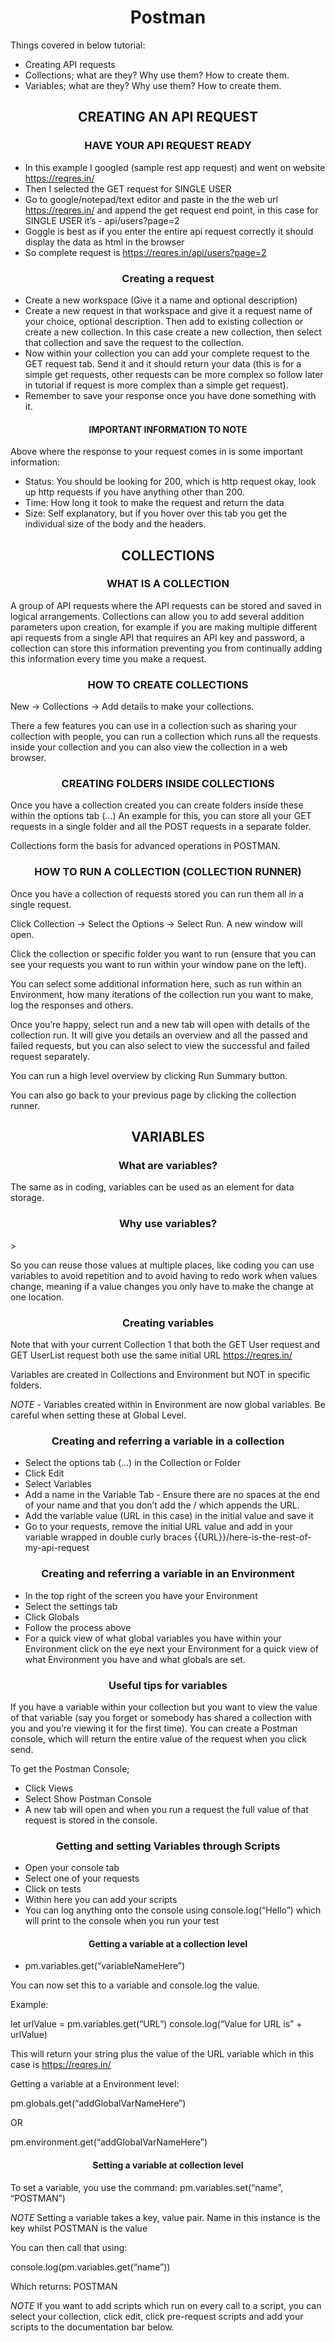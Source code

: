 <h1 align="center">Postman</h1>

Things covered in below tutorial:

- Creating API requests 
- Collections; what are they? Why use them? How to create them.
- Variables; what are they? Why use them? How to create them.


<h2 align="center">CREATING AN API REQUEST</h2>

<h3 align="center">HAVE YOUR API REQUEST READY</h3>

- In this example I googled (sample rest app request) and went on website https://reqres.in/ 
- Then I selected the GET request for SINGLE USER 
- Go to google/notepad/text editor and paste in the the web url https://reqres.in/ and append the get request end point, in this case  for SINGLE USER it’s - api/users?page=2
- Goggle is best as if you enter the entire api request correctly it should display the data as html in the browser 
- So complete request is https://reqres.in/api/users?page=2

 <h3 align="center">Creating a request</h3>	
 
- Create a new workspace (Give it a name and optional description)
- Create a new request in that workspace and give it a request name of your choice, optional description. Then add to existing collection or create a new collection. In this case create a new collection, then select that collection and save the request to the collection. 
- Now within your collection you can add your complete request to the GET request tab. Send it and it should return your data (this is for a simple get requests, other requests can be more complex so follow later in tutorial if request is more complex than a simple get request). 
- Remember to save your response once you have done something with it. 
	
<h4 align="center">IMPORTANT INFORMATION TO NOTE</h4>			

Above where the response to your request comes in is some important information:

- Status: You should be looking for 200, which is http request okay, look up http requests if you have anything other than 200.
- Time: How long it took to make the request and return the data 
- Size: Self explanatory, but if you hover over this tab you get the individual size of the body and the headers. 


<h2 align="center">COLLECTIONS</h2>

<h3 align="center">WHAT IS A COLLECTION </h3>					

A group of API requests where the API requests can be stored and saved in logical arrangements. Collections can allow you to add several addition parameters upon creation, for example if you are making multiple different api requests from a single API that requires an API key and password, a collection can store this information preventing you from continually adding this information every time you make a request. 

<h3 align="center">HOW TO CREATE COLLECTIONS</h3>		

New -> Collections -> Add details to make your collections. 

There a few features you can use in a collection such as sharing your collection with people, you can run a collection which runs all the requests inside your collection and you can also view the collection in a web browser. 

<h3 align="center">CREATING FOLDERS INSIDE COLLECTIONS</h3>			

Once you have a collection created you can create folders inside these within the options tab (…) An example for this, you can store all your GET requests in a single folder and all the POST requests in a separate folder. 

Collections form the basis for advanced operations in POSTMAN. 

<h3 align="center">HOW TO RUN A COLLECTION (COLLECTION RUNNER)</h3>

Once you have a collection of requests stored you can run them all in a single request. 

Click Collection -> Select the Options -> Select Run. A new window will open. 

Click the collection or specific folder you want to run (ensure that you can see your requests you want to run within your window pane on the left). 

You can select some additional information here, such as run within an Environment, how many iterations of the collection run you want to make, log the responses and others. 

Once you’re happy, select run and a new tab will open with details of the collection run. It will give you details an overview and all the passed and failed requests, but you can also select to view the successful and failed request separately.

You can run a high level overview by clicking Run Summary button. 

You can also go back to your previous page by clicking the collection runner. 

<h2 align="center">VARIABLES</h2>

<h3 align="center">What are variables?</h3>

The same as in coding, variables can be used as an element for data storage. 

<h3 align="center">Why use variables?</h3>>

So you can reuse those values at multiple places, like coding you can use variables to avoid repetition and to avoid having to redo work when values change, meaning if a value changes you only have to make the change at one location. 

<h3 align="center">Creating variables</h3>

Note that with your current Collection 1 that both the GET User request and GET UserList request both use the same initial URL  https://reqres.in/

Variables are created in Collections and Environment but NOT in specific folders. 

*NOTE* - Variables created within in Environment are now global variables. Be careful when setting these at Global Level. 

<h3 align="center">Creating and referring a variable in a collection</h3>

- Select the options tab (…) in the Collection or Folder 
- Click Edit 
- Select Variables 
- Add a name in the Variable Tab - Ensure there are no spaces at the end of your name and that you don’t add the / which appends the URL. 
- Add the variable value (URL in this case) in the initial value and save it
- Go to your requests, remove the initial URL value and add in your variable wrapped in double curly braces {{URL}}/here-is-the-rest-of-my-api-request

<h3 align="center">Creating and referring a variable in an Environment</h3>

- In the top right of the screen you have your Environment
- Select the settings tab 
- Click Globals 
- Follow the process above 
- For a quick view of what global variables you have within your Environment click on the eye next your Environment for a quick view of what Environment you have and what globals are set. 

 <h3 align="center">Useful tips for variables</h3>
 
If you have a variable within your collection but you want to view the value of that variable (say you forget or somebody has shared a collection with you and you’re viewing it for the first time). You can create a Postman console, which will return the entire value of the request when you click send. 

To get the Postman Console;

- Click Views
- Select Show Postman Console
- A new tab will open and when you run a request the full value of that request is stored in the console. 

 <h3 align="center">Getting and setting Variables through Scripts</h3>

- Open your console tab
- Select one of your requests
- Click on tests 
- Within here you can add your scripts
- You can log anything onto the console using console.log(“Hello”) which will print to the console when you run your test 

<h4 align="center">Getting a variable at a collection level</h4>

- pm.variables.get(“variableNameHere”)

You can now set this to a variable and console.log the value. 

Example:

let urlValue = pm.variables.get(“URL”)
console.log(“Value for URL is” + urlValue)

This will return your string plus the value of the URL variable which in this case is https://reqres.in/

Getting a variable at a Environment level:

pm.globals.get(“addGlobalVarNameHere”)

OR 

pm.environment.get(“addGlobalVarNameHere”)

<h4 align="center">Setting a variable at collection level</h4>

To set a variable, you use the command: 
pm.variables.set(“name”, “POSTMAN”)

*NOTE* Setting a variable takes a key, value pair. Name in this instance is the key whilst POSTMAN is the value

You can then call that using:

console.log(pm.variables.get(“name”))

Which returns: POSTMAN

*NOTE* If you want to add scripts which run on every call to a script, you can select your collection, click edit, click pre-request scripts and add your scripts to the documentation bar below. 


